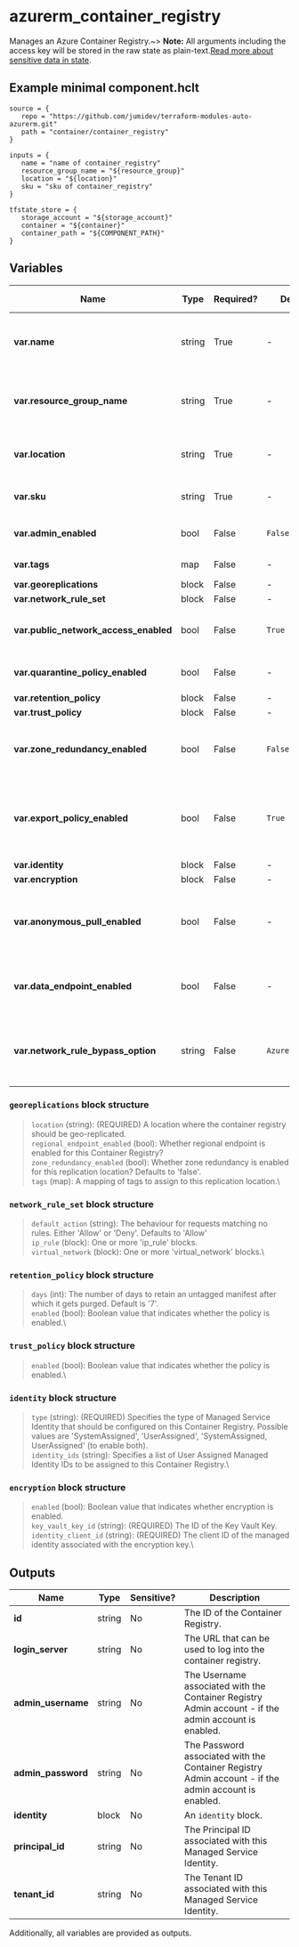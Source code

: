 # azurerm_container_registry

Manages an Azure Container Registry.~> **Note:** All arguments including the access key will be stored in the raw state as plain-text.[Read more about sensitive data in state](/docs/state/sensitive-data.html).

## Example minimal component.hclt

```hcl
source = {
   repo = "https://github.com/jumidev/terraform-modules-auto-azurerm.git" 
   path = "container/container_registry" 
}

inputs = {
   name = "name of container_registry" 
   resource_group_name = "${resource_group}" 
   location = "${location}" 
   sku = "sku of container_registry" 
}

tfstate_store = {
   storage_account = "${storage_account}" 
   container = "${container}" 
   container_path = "${COMPONENT_PATH}" 
}

```

## Variables

| Name | Type | Required? |  Default  |  possible values |  Description |
| ---- | ---- | --------- |  ----------- | ----------- | ----------- |
| **var.name** | string | True | -  |  -  |  Specifies the name of the Container Registry. Only Alphanumeric characters allowed. Changing this forces a new resource to be created. | 
| **var.resource_group_name** | string | True | -  |  -  |  The name of the resource group in which to create the Container Registry. Changing this forces a new resource to be created. | 
| **var.location** | string | True | -  |  -  |  Specifies the supported Azure location where the resource exists. Changing this forces a new resource to be created. | 
| **var.sku** | string | True | -  |  `Basic`, `Standard`, `Premium`  |  The SKU name of the container registry. Possible values are `Basic`, `Standard` and `Premium`. | 
| **var.admin_enabled** | bool | False | `False`  |  -  |  Specifies whether the admin user is enabled. Defaults to `false`. | 
| **var.tags** | map | False | -  |  -  |  A mapping of tags to assign to the resource. | 
| **var.georeplications** | block | False | -  |  -  |  A `georeplications` block. | 
| **var.network_rule_set** | block | False | -  |  -  |  A `network_rule_set` block. | 
| **var.public_network_access_enabled** | bool | False | `True`  |  -  |  Whether public network access is allowed for the container registry. Defaults to `true`. | 
| **var.quarantine_policy_enabled** | bool | False | -  |  -  |  Boolean value that indicates whether quarantine policy is enabled. | 
| **var.retention_policy** | block | False | -  |  -  |  A `retention_policy` block. | 
| **var.trust_policy** | block | False | -  |  -  |  A `trust_policy` block. | 
| **var.zone_redundancy_enabled** | bool | False | `False`  |  -  |  Whether zone redundancy is enabled for this Container Registry? Changing this forces a new resource to be created. Defaults to `false`. | 
| **var.export_policy_enabled** | bool | False | `True`  |  -  |  Boolean value that indicates whether export policy is enabled. Defaults to `true`. In order to set it to `false`, make sure the `public_network_access_enabled` is also set to `false`. | 
| **var.identity** | block | False | -  |  -  |  An `identity` block. | 
| **var.encryption** | block | False | -  |  -  |  An `encryption` block. | 
| **var.anonymous_pull_enabled** | bool | False | -  |  -  |  Whether allows anonymous (unauthenticated) pull access to this Container Registry? This is only supported on resources with the `Standard` or `Premium` SKU. | 
| **var.data_endpoint_enabled** | bool | False | -  |  -  |  Whether to enable dedicated data endpoints for this Container Registry? This is only supported on resources with the `Premium` SKU. | 
| **var.network_rule_bypass_option** | string | False | `AzureServices`  |  `None`, `AzureServices`  |  Whether to allow trusted Azure services to access a network restricted Container Registry? Possible values are `None` and `AzureServices`. Defaults to `AzureServices`. | 

### `georeplications` block structure

> `location` (string): (REQUIRED) A location where the container registry should be geo-replicated.\
> `regional_endpoint_enabled` (bool): Whether regional endpoint is enabled for this Container Registry?\
> `zone_redundancy_enabled` (bool): Whether zone redundancy is enabled for this replication location? Defaults to 'false'.\
> `tags` (map): A mapping of tags to assign to this replication location.\

### `network_rule_set` block structure

> `default_action` (string): The behaviour for requests matching no rules. Either 'Allow' or 'Deny'. Defaults to 'Allow'\
> `ip_rule` (block): One or more 'ip_rule' blocks.\
> `virtual_network` (block): One or more 'virtual_network' blocks.\

### `retention_policy` block structure

> `days` (int): The number of days to retain an untagged manifest after which it gets purged. Default is '7'.\
> `enabled` (bool): Boolean value that indicates whether the policy is enabled.\

### `trust_policy` block structure

> `enabled` (bool): Boolean value that indicates whether the policy is enabled.\

### `identity` block structure

> `type` (string): (REQUIRED) Specifies the type of Managed Service Identity that should be configured on this Container Registry. Possible values are 'SystemAssigned', 'UserAssigned', 'SystemAssigned, UserAssigned' (to enable both).\
> `identity_ids` (string): Specifies a list of User Assigned Managed Identity IDs to be assigned to this Container Registry.\

### `encryption` block structure

> `enabled` (bool): Boolean value that indicates whether encryption is enabled.\
> `key_vault_key_id` (string): (REQUIRED) The ID of the Key Vault Key.\
> `identity_client_id` (string): (REQUIRED) The client ID of the managed identity associated with the encryption key.\



## Outputs

| Name | Type | Sensitive? | Description |
| ---- | ---- | --------- | --------- |
| **id** | string | No  | The ID of the Container Registry. | 
| **login_server** | string | No  | The URL that can be used to log into the container registry. | 
| **admin_username** | string | No  | The Username associated with the Container Registry Admin account - if the admin account is enabled. | 
| **admin_password** | string | No  | The Password associated with the Container Registry Admin account - if the admin account is enabled. | 
| **identity** | block | No  | An `identity` block. | 
| **principal_id** | string | No  | The Principal ID associated with this Managed Service Identity. | 
| **tenant_id** | string | No  | The Tenant ID associated with this Managed Service Identity. | 

Additionally, all variables are provided as outputs.
